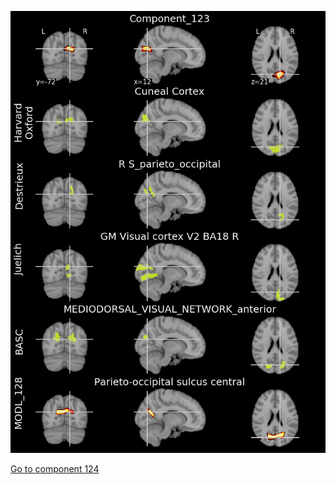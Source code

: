 ![123](preliminary/123.jpg "Component 123")

[Go to component 124](https://parietal-inria.github.io/MODL_atlas/256/124 "Component 124")

